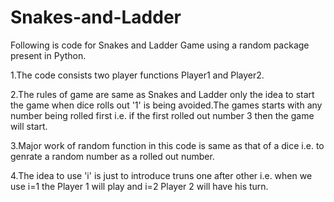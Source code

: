 # Snakes-and-Ladder
Following is code for Snakes and Ladder Game using a random package present in Python.

1.The code consists two player functions Player1 and Player2.

2.The rules of game are same as Snakes and Ladder only the idea to start the game when dice rolls out '1' is being avoided.The games starts with any number being rolled first i.e. if the first rolled out  number 3 then the game will start.

3.Major work of random function in this code is same as that of a dice i.e. to genrate a random number as a rolled out number.
 
4.The idea to use 'i' is just to introduce truns one after other i.e. when we use i=1 the Player 1 will play and i=2 Player 2 will have his turn.


